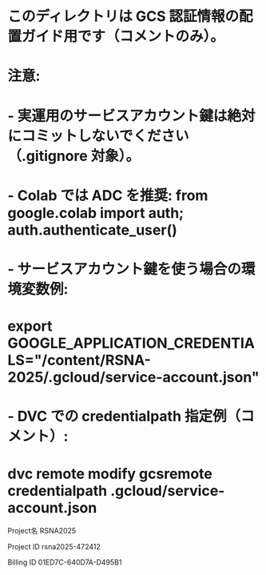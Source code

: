 # このディレクトリは GCS 認証情報の配置ガイド用です（コメントのみ）。
#
# 注意:
# - 実運用のサービスアカウント鍵は絶対にコミットしないでください（.gitignore 対象）。
# - Colab では ADC を推奨: from google.colab import auth; auth.authenticate_user()
# - サービスアカウント鍵を使う場合の環境変数例:
#     export GOOGLE_APPLICATION_CREDENTIALS="/content/RSNA-2025/.gcloud/service-account.json"
# - DVC での credentialpath 指定例（コメント）:
#     dvc remote modify gcsremote credentialpath .gcloud/service-account.json

Project名
RSNA2025

Project ID
rsna2025-472412


Billing ID
01ED7C-640D7A-D495B1

